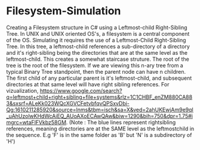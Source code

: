 # Filesystem-Simulation
Creating a Filesystem structure in C# using a Leftmost-child Right-Sibling Tree. In UNIX and UNIX oriented OS's, a filesystem is a central component of the OS. Simulating it requires the use of a Leftmost-Child Right-Sibling Tree. In this tree, a leftmost-child references a sub-directory of a directory and it's right-sibling being the directories that are at the same level as the leftmost-child. This creates a somewhat staircase struture. The root of the tree is the root of the filesystem. If we are viewing this n-ary tree from a typical Binary Tree standpoint, then the parent node can have n children. The first child of any particular parent is it's leftmost-child, and subsequent directories at that same level will have right sibling references.
For vizualization, https://www.google.com/search?q=leftmost+child+right+sibling+file+systems&rlz=1C1CHBF_enZM880CA883&sxsrf=ALeKk023WQcXGVCFetvbfqvQPSxvDbi-Qg:1610211285920&source=lnms&tbm=isch&sa=X&ved=2ahUKEwjAm9e9qI_uAhUzolwKHdWcAiEQ_AUoAXoECAwQAw&biw=1290&bih=750&dpr=1.75#imgrc=wtaFlFVkbz58GM.
(Note : The blue lines represent rightsibling references, meaning directories are at the SAME level as the leftmostchild in the sequence. E.g 'F' is in the same folder as 'B' but 'N' is a subdirectory of 'H')
